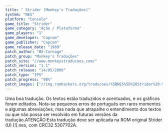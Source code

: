```yaml
---
title: " Strider (Monkey's Traduções)"
system: "NES"
platform: "Console"
game_title: "Strider"
game_category: "Ação / Plataforma"
game_players: "1"
game_developer: "Capcom"
game_publisher: "Capcom"
game_release_date: "1989"
patch_author: "ØX-Carnage"
patch_group: "Monkey's Traduções"
patch_site: "//www.monkeystraducoes.com/"
patch_version: "1.1"
patch_release: "14/05/2009"
patch_type: "IPS"
patch_progress: "98%"
patch_images: ["//img.romhackers.org/traducoes/%5BNES%5D%20Strider%20-%20Monkey's%20Tradu%C3%A7%C3%B5es%20-%201.png","//img.romhackers.org/traducoes/%5BNES%5D%20Strider%20-%20Monkey's%20Tradu%C3%A7%C3%B5es%20-%202.png","//img.romhackers.org/traducoes/%5BNES%5D%20Strider%20-%20Monkey's%20Tradu%C3%A7%C3%B5es%20-%203.png"]
---
```

Uma boa tradução. Os textos estão traduzidos e acentuados, e os gráficos foram editados. Nota-se pequenos erros de português em raros momentos e algumas abreviações, mas nada que atrapalhe o entendimento dos textos ou que não possa ser resolvido em futuras versões da tradução.ATENÇÃO:Esta tradução deve ser aplicada na ROM original Strider (U) [!].nes, com CRC32 5307702A.
